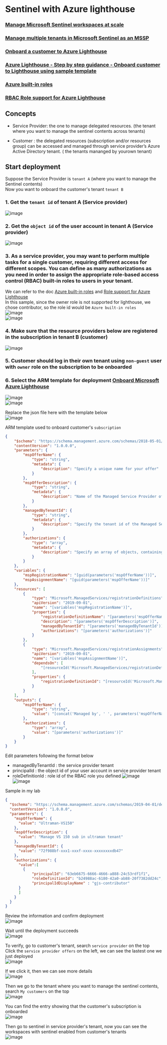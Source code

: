 # Sentinel with Azure lighthouse

### [Manage Microsoft Sentinel workspaces at scale](https://learn.microsoft.com/en-us/azure/lighthouse/how-to/manage-sentinel-workspaces)
### [Manage multiple tenants in Microsoft Sentinel as an MSSP](https://learn.microsoft.com/en-us/azure/sentinel/multiple-tenants-service-providers)
### [Onboard a customer to Azure Lighthouse](https://learn.microsoft.com/en-us/azure/lighthouse/how-to/onboard-customer)
### [Azure Lighthouse - Step by step guidance - Onboard customer to Lighthouse using sample template](https://techcommunity.microsoft.com/t5/azure-paas-blog/azure-lighthouse-step-by-step-guidance-onboard-customer-to/ba-p/1793055)
### [Azure built-in roles](https://learn.microsoft.com/en-us/azure/role-based-access-control/built-in-roles)
### [RBAC Role support for Azure Lighthouse](https://learn.microsoft.com/en-us/azure/lighthouse/concepts/tenants-users-roles#role-support-for-azure-lighthouse)

## Concepts

* Service Provider: the one to manage delegated resources. (the tenant where you want to manage the sentinel contents across tenants)

* Customer : the delegated resources (subscription and/or resources group) can be accessed and managed through service provider’s Azure Active Directory tenant. ( the tenants mananged by yourown tenant)

## Start deployment
Suppose the Service Provider is `tenant A` (where you want to manage the Sentinel contents) <br>
Now you want to onboard the customer's tenant `tenant B` <br>

### 1. Get the `tenant id` of tenant A (Service provider)
![image](https://github.com/guguji666666/GJS-Sentinel-Tips/assets/96930989/d8c65642-3d3a-4fbc-8f2f-9a0982b02940)

### 2. Get the `object id` of the user account in tenant A (Service provider)
![image](https://github.com/guguji666666/GJS-Sentinel-Tips/assets/96930989/0409b2a0-1fd7-45de-9d96-4fd987439dc2)

### 3. As a service provider, you may want to perform multiple tasks for a single customer, requiring different access for different scopes. You can define as many authorizations as you need in order to assign the appropriate role-based access control (RBAC) built-in roles to users in your tenant. 
We can refer to the doc [Azure built-in roles](https://learn.microsoft.com/en-us/azure/role-based-access-control/built-in-roles) and [Role support for Azure Lighthouse](https://learn.microsoft.com/en-us/azure/lighthouse/concepts/tenants-users-roles#role-support-for-azure-lighthouse) <br>
In this sample, since the owner role is not supported for lighthouse, we chose contributor, so the role id would be `Azure built-in roles` <br>
![image](https://github.com/guguji666666/GJS-Sentinel-Tips/assets/96930989/2b84dd67-4280-455b-8972-ec9a5a26f566) <br>
![image](https://github.com/guguji666666/GJS-Sentinel-Tips/assets/96930989/e093901d-5cbf-4f0a-a8e3-142aa173ec45)

### 4. Make sure that the resource providers below are registered in the subscription in tenant B (customer)
![image](https://github.com/guguji666666/GJS-Sentinel-Tips/assets/96930989/2679dff8-08dd-464e-8893-53b640cf8d45)

### 5. Customer should log in their own tenant using `non-guest` user with `owner` role on the subscription to be onboarded

### 6. Select the ARM template for deployment [Onboard Microsoft Azure Lighthouse](https://github.com/Azure/Azure-Lighthouse-samples#deploy-to-azure-buttons)
![image](https://github.com/guguji666666/GJS-Sentinel-Tips/assets/96930989/21b3a2f1-8ac5-426f-bfb7-537ec04ec4a0) <br>
![image](https://github.com/guguji666666/GJS-Sentinel-Tips/assets/96930989/1e20684d-df98-4c6a-ba31-98e4080cd900)

Replace the json file here with the template below <br>
![image](https://github.com/guguji666666/GJS-Sentinel-Tips/assets/96930989/7f3ddd9b-1aa3-4b40-9782-115a97d4ef98)

ARM template used to onboard customer's `subscription`
```json
{
    "$schema": "https://schema.management.azure.com/schemas/2018-05-01/subscriptionDeploymentTemplate.json#",
    "contentVersion": "1.0.0.0",
    "parameters": {
        "mspOfferName": {
            "type": "string",
            "metadata": {
                "description": "Specify a unique name for your offer"
            }
        },
        "mspOfferDescription": {
            "type": "string",
            "metadata": {
                "description": "Name of the Managed Service Provider offering"
            }
        },
        "managedByTenantId": {
            "type": "string",
            "metadata": {
                "description": "Specify the tenant id of the Managed Service Provider"
            }
        },
        "authorizations": {
            "type": "array",
            "metadata": {
                "description": "Specify an array of objects, containing tuples of Azure Active Directory principalId, a Azure roleDefinitionId, and an optional principalIdDisplayName. The roleDefinition specified is granted to the principalId in the provider's Active Directory and the principalIdDisplayName is visible to customers."
            }
        }              
    },
    "variables": {
        "mspRegistrationName": "[guid(parameters('mspOfferName'))]",
        "mspAssignmentName": "[guid(parameters('mspOfferName'))]"
    },
    "resources": [
        {
            "type": "Microsoft.ManagedServices/registrationDefinitions",
            "apiVersion": "2019-09-01",
            "name": "[variables('mspRegistrationName')]",
            "properties": {
                "registrationDefinitionName": "[parameters('mspOfferName')]",
                "description": "[parameters('mspOfferDescription')]",
                "managedByTenantId": "[parameters('managedByTenantId')]",
                "authorizations": "[parameters('authorizations')]"
            }
        },
        {
            "type": "Microsoft.ManagedServices/registrationAssignments",
            "apiVersion": "2019-09-01",
            "name": "[variables('mspAssignmentName')]",
            "dependsOn": [
                "[resourceId('Microsoft.ManagedServices/registrationDefinitions/', variables('mspRegistrationName'))]"
            ],
            "properties": {
                "registrationDefinitionId": "[resourceId('Microsoft.ManagedServices/registrationDefinitions/', variables('mspRegistrationName'))]"
            }
        }
    ],
    "outputs": {
        "mspOfferName": {
            "type": "string",
            "value": "[concat('Managed by', ' ', parameters('mspOfferName'))]"
        },
        "authorizations": {
            "type": "array",
            "value": "[parameters('authorizations')]"
        }
    }
}
```


Edit parameters following the format below <br>
* managedByTenantId : the service provider tenant
* principalId : the object id of your user account in service provider tenant
* roleDefinitionId : role id of the RBAC role you defined
![image](https://github.com/guguji666666/GJS-Sentinel-Tips/assets/96930989/c24d3dd0-9468-4c0d-9d5e-41da6e74ffc1) <br>
![image](https://github.com/guguji666666/GJS-Sentinel-Tips/assets/96930989/19e06097-769d-47c8-b3ae-ad40e4bc010b) <br>

Sample in my lab
```json
{
  "$schema": "https://schema.management.azure.com/schemas/2019-04-01/deploymentParameters.json#",
  "contentVersion": "1.0.0.0",
  "parameters": {
    "mspOfferName": {
      "value": "Ultraman-VS150"
    },
    "mspOfferDescription": {
      "value": "Manage VS 150 sub in ultraman tenant"
    },
    "managedByTenantId": {
      "value": "72f988bf-xxx1-xxxf-xxxx-xxxxxxxxdb47"
    },
    "authorizations": {
      "value":[
		{
			"principalId": "63eb6675-6666-4666-a888-24c53rdf1f1",
			"roleDefinitionId": "b24988ac-6180-42a0-ab88-20f7382dd24c",
			"principalIdDisplayName" : "gjs-contributor"
	  }
	  ]
    }
  }
}
```

Review the information and confirm deployment <br>
![image](https://github.com/guguji666666/GJS-Sentinel-Tips/assets/96930989/b0c74757-c822-42b7-b228-f227d89160d2)

Wait until the deployment succeeds <br>
![image](https://github.com/guguji666666/GJS-Sentinel-Tips/assets/96930989/9207fc87-6e64-445a-9483-8ffa124d7783)

To verify, go to customer's tenant, search `service provider` on the top <br>
Click the `service provider offers` on the left, we can see the lastest one we just deployed <br>
![image](https://github.com/guguji666666/GJS-Sentinel-Tips/assets/96930989/a183edb1-a739-47fc-b19f-f671cab8a31c)

If we click it, then we can see more details <br>
![image](https://github.com/guguji666666/GJS-Sentinel-Tips/assets/96930989/2d195243-cd74-4f07-acd0-e3c59029b321)

Then we go to the tenant where you want to manage the sentinel contents, search `My customers` on the top <br>
![image](https://github.com/guguji666666/GJS-Sentinel-Tips/assets/96930989/a2b5e9e0-ceb3-4ae5-98d3-39dbf1d8d655)

You can find the entry showing that the customer's subscription is onboarded <br>
![image](https://github.com/guguji666666/GJS-Sentinel-Tips/assets/96930989/e41d79b5-ef29-4707-be29-f01d43601e2a)

Then go to sentinel in service provider's tenant, now you can see the workspaces with sentinel enabled from customer's tenants <br>
![image](https://github.com/guguji666666/GJS-Sentinel-Tips/assets/96930989/717b021d-9122-4990-aff5-4e0bb9a80c45)


